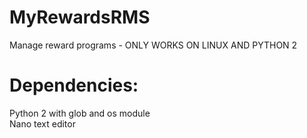 # MyRewardsRMS
Manage reward programs -  ONLY WORKS ON LINUX AND PYTHON 2
# Dependencies:
Python 2 with glob and os module <br>
Nano text editor
